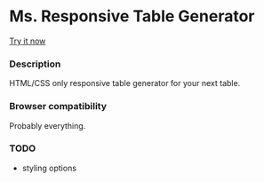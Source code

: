 Ms. Responsive Table Generator
==============================

[Try it now](http://russellgoldenberg.github.io/ms-responsive-table-generator)

### Description
HTML/CSS only responsive table generator for your next table.

### Browser compatibility
Probably everything.

### TODO
* styling options